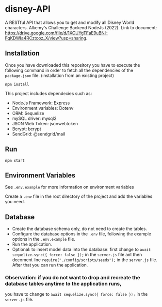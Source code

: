 # disney-API
A RESTful API that allows you to get and modify all Disney World characters. Alkemy's Challenge Backend NodeJs (2022). Link to document: https://drive.google.com/file/d/1XCUYgTFaE9uBNI-FqKDWIa4RCztooz_X/view?usp=sharing.

## Installation

Once you have downloaded this repository you have to execute the following command in order to fetch all the dependencies of the `package.json` file. (installation from an existing project)

```
npm install
```

This project includes dependecies such as:
- NodeJs Framework: Express
- Environment variables: Dotenv
- ORM: Sequelize
- mySQL driver: mysql2
- JSON Web Token: jsonwebtoken
- Bcrypt: bcrypt
- SendGrid: @sendgrid/mail

## Run

```
npm start
```

## Environment Variables

See `.env.example` for more information on environment variables

Create a `.env` file in the root directory of the project and add the variables you need.


## Database
- Create the database schema only, do not need to create the tables.
- Configure the database options in the `.env` file, following the example options in the `.env.example` file.
- Run the application.
- Optional: to insert model data into the database: first change to ```await sequelize.sync({ force: false });``` in the `server.js` file ant then decoment line `require("./config/scripts/seeds");` in the `server.js` file. After that you can run the application.

### Observation: if you do not want to drop and recreate the database tables anytime to the application runs,
you have to change to ```await sequelize.sync({ force: false });``` in the `server.js` file.
